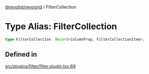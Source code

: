 [@revolist/revogrid](README.md) / FilterCollection

# Type Alias: FilterCollection

```ts
type FilterCollection: Record<ColumnProp, FilterCollectionItem>;
```

## Defined in

[src/plugins/filter/filter.plugin.tsx:69](https://github.com/revolist/revogrid/blob/25c443de65de6e4fb3ac1b2c638df62d9ca5c202/src/plugins/filter/filter.plugin.tsx#L69)
